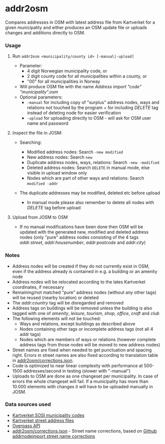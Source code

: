 # addr2osm

Compares addresses in OSM with latest address file from Kartverket for a given municipality and either produces an OSM update file or uploads changes and additions directly to OSM.

### Usage

1. Run `addr2osm <municipality/county id> [-manual|-upload]`
   * Parameter:
     - 4 digit Norwegian municipality code, or
     - 2 digit county code for all municipalities within a county, or
     - "00" for all municipalities in Norway
   * Will produce OSM file with the name *Address import "code" "municipality".osm*
   * Optional parameters:
     - `-manual` for including copy of "surplus" address nodes, ways and relations not touched by the program + for including *DELETE* tag instead of deleting node for easier verification
     - `-upload` for uploading directly to OSM - will ask for OSM user name and password

  
2. Inspect the file in JOSM:
   * Searching: 
     - Modified address nodes: Search `-new modified`
     - New address nodes: Search `new`
     - Duplicate address nodes, ways, relations: Search `-new -modified`
     - Deleted address nodes: Search `DELETE` in manual mode, else visible in upload window only
     - Nodes which are part of other ways and relations: Search `modified -addr`
     
   * The duplicate addresses may be modified, deleted etc before upload
     - In manual mode please also remember to delete all nodes with *DELETE* tag before upload

3. Upload from JOSM to OSM
   * If no manual modifications have been done then OSM will be updated with the generated new, modified and deleted address nodes (only "pure" address nodes consisting of the 4 tags *addr:street*, *addr:housenumber*, *addr:postcode* and *addr:city*)

### Notes

* Address nodes will be created if they do not currently exist in OSM, even if the address already is contained in e.g. a building or an amenity node
* Address nodes will be relocated according to the lates Kartverket coordinates, if necessary
* Remaining/not matched "pure" address nodes (without any other tags) will be reused (nearby location) or deleted
* The *addr:country* tag will be disregarded and removed
* Address tags on buildings will be removed unless the building is also tagged with one of *amenity*, *leisure*, *tourism*, *shop*, *office*, *craft* and *club*
* The following elements will not be touched:
  - Ways and relations, except buildings as described above
  - Nodes containing other tags or incomplete address tags (not all 4 addr tags)
  - Nodes which are members of ways or relations (however complete address tags from those nodes will be moved to new address nodes)
* Street names are fixed when needed to get punctuation and spacing right. Errors in street names are also fixed according to translation table in [addr2osm/corrections.json](https://github.com/NKAmapper/addr2osm/blob/master/corrections.json).
* Code is optimized to near linear complexity with performance at 500-1500 addresses/second in testing (slower with "-manual")
* Uploads to OSM are done as one changeset per municipality. In case of errors the whole changeset will fail. If a municipality has more than 10.000 elements with changes it will have to be uploaded manually in JOSM.

### Data sources used

* [Kartverket SOSI municipality codes](https://register.geonorge.no/sosi-kodelister/kommunenummer)
* [Kartverket street address files](https://nedlasting.geonorge.no/geonorge/Basisdata/MatrikkelenVegadresse/CSV/)
* [Overpass API](http://overpass-api.de)
* [addr2osm/corrections.json](https://github.com/NKAmapper/addr2osm/blob/master/corrections.json) - Street name corrections, based on [Github addrnodeimport street name corrections](https://github.com/rubund/addrnodeimport/blob/master/xml/corrections.xml)
